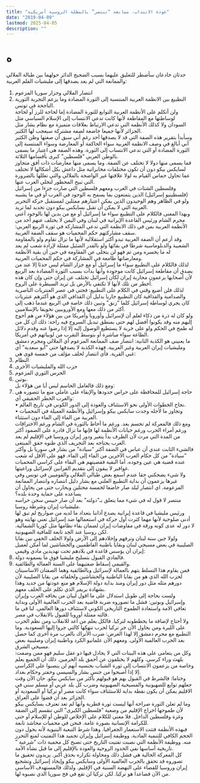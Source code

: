 ```yaml
---
title: "عودة الانتداب، ممانعة “تنتصر” بالمظلة الروسية أمريكية"
date: "2019-04-09"
lastmod: 2025-04-05
description: ""
---
```

# **ه**

حدثان خادعان سأضطر للتعليق عليهما بسبب الضجيج الدائر حولهما بين طبالة الملالي والممانعة التي لم يعد يصدقها إلى مليشيات القلم العربية:   
1. انتصار الملالي وجزار سوريا المزعوم   
2. التطبيع بين الانظمة العربية المنتسبة إلى الثورة المضادة وما يزعم التجربة الثورية الناجحة في تونس.  
ولن أتكلم على الأنظمة العربية التوابع للثورة المضادة إما لحاجة للرز أو لحاجة لوساطتها مع المقاطعة لأنها كانت تدعي الانتساب إلى الإسلام السياسي مثل السودان ولا كذلك الأنظمة التي تدعي الارتباط بعلاقات متميزة مع نظام بشار مثل الجزائر لأنها جميعا خاضعة لصفة مشتركة سيعجب لها الكثير.  
وسأبدأ بتقرير هذه الصفة التي قد لا يصدقها أحد رغم أني سبق أن صغتها وظن الكثير أني أبالغ في وصف الانظمة العربية سواء الحاكمة أو المعارضة وسواء المنتسبة إلى الثورة المضادة أو التي تدعي الانتساب إلى الثورة. وهذه الصفة هي اعتبار ما يسمى بالوطن العربي “فلسطين” كبرى بأقسامها الثلاثة.  
فما يسمى منها دولا لا تختلف عن الضفة. وما يسمى منها معارضات ذات أفق متجاوز لسايكس بيكو دون أن تكون مختلقات مخابراتية مثل داعش بكل أشكالها لا تختلف عما تحاول حماس القيام به لولا علاقتها غير الواضحة بالملالي والتي تعللها بالضرورة التي تبيح المحظور لتخلي العرب عنها.  
وفلسطين الشتات في الغرب ومعهم فلسطين التي صارت جزءا من إسرائيل (فلسطينيو إسرائيل) الذين يتمتعون بما يسمح به الوجود في الغرب أو في ما يشببه ولو في الظاهر وهم الوحيدون الذين يمكن اعتبارهم ممثلين لمستقبل حركة التحرير العربية التي لا يمكن أن تقبل بسايكس بيكو دون تحديد لما تريد.  
وبهذا المعنى فالكلام على التطبيع سواء ما إسرائيل أو مع من يدين لها بالوجود أعني مجرم الشام ورئيس القاعدة الإيرانية في لبنان وفي اليمن لا يختلف عنهم أحد من الأنظمة العربية بمن في ذلك الانظمة التي تدعي المشاركة في ثورة الربيع العربي: سقف مشاركتهم حكم المحميات هو سقف الضفة الغربية.  
وقد أزعم أن الضفة الغربية تبدو أكثر استقلالية لأنها ما تزال تقاوم ولو بالمقاومة الشعبية والدبلوماسية شرطا في بقائها ولو بالقدر الضئيل ممثلة لإرادة شعب لم يعد له ما يخسره ومن ثم فهو لن يتخلى عن المقاومة في حين أن بقية الأنظمة ومعارضاتها طامعة في المشاركة في حكم المحميات العربية.  
لذلك فالكلام على التطبيع سواء ما إسرائيل أو مع جزار الشام ليس حدثا إلا عند من يصدق أن مقاطعة إسرائيل كانت موجودة وأنها بدأت بسبب الثورة المضادة بعد الربيع لأن أصحابها يزعمون محاربة إيران لكأن إسرائيل تختلف عن إيران حتى وإن كان هذه أخطر من تلك لأنها لا تكتفي بالأرض بل تريد السيطرة على الروح.  
لذلك فلن أضيع وقتي في الكلام على التطبيع: فحتى في عصر العنتريات الناصرية والصدامية والقذافية كان التطبيع جاريا بدليل أن القذافي الذي هو أكثرهم عنتريات كان يجري لوساطة إسرائيل كلما “زنق” وتبين ذلك خاصة في الربيع عندما ذهب إلى أكثر من ذلك معها ومع الأوروبيين تخويفا بالإسلاميين.  
ولو كان له ذرة من ذكاء لعلم أن لإسرائيل وأوروبا وأمريكا من بين هؤلاء من هم أحوج إليهم منه وقد يكونوا أفضل لهم حتى بمنطق تبديل السروح فيه راحة: ذلك أن كل من له طمح في الحكم ولو على خربة لا يستطيع الوصول إليه إلا إذا رضوا عنه وقدم دلائل الطاعة سواء مباشرة أو بتوسط التقرب من لوبياتهم في أمريكا.  
ما يعنيني هو الكذبة الثانية: انتصار صف الممانعة المزعوم أي الملالي ومجرم دمشق ومليشيات إيران العربية وغير العربية. فهذه الكذبة لا يصدقها حتى “أبو سعدية” أي غبي القرية. فأي انتصار لحلف مؤلف من خمسة قوى هي:  
1. النظام   
2. حزب الله والمليشيات الأخرى   
3. الحرس الثوري المزعوم   
4. بوتين.  
ومع ذلك فالعامل الحاسم ليس أيا من هؤلاء بل:  
5. حاجة إسرائيل للمحافظة على حراس حدودها والإبقاء على عاملي منع ما تتصوره هي والغرب الخطر الحقيقي أي:  
• نجاح الخطوات الأولى نحو الاستئناف والعودة إلى الدور الكوني في تاريخ العالم.  
• وتجاوز ما لأجله وجدت سايكس بيكو وإسرائيل والأنظمة العميلة في المحميات العربية من الماء إلى الماء دون استثناء.  
ومع ذلك فالمعركة لم تحسم بعد. ورغم ما أحاط بالثورة في الشام ورغم الاختراقات ورغم أمراء الحرب ورغم خيانات الأنظمة لها فإنها ما تزال قادرة على الصمود أكثر من المدة التي مرت لأن الظرف بدأ يتغير ودور إيران وروسيا في الإقليم لم يعد الغرب يحتاجه بعد التجريف الذي ظنوه حقق المبتغى.  
فالشيء الثابت عندي أن عباس في الضفة أكثر “سيادة” من بشار في سوريا بل وأكثر “سيادة” من كل حكام العرب الآخرين من الماء إلى الماء. فهو على الأقل له شعب عنده قضية هي عين وجوده. أما البقية فقضيتهم هي البقاء على كراسي المحميات غوافير لا يبقون إلى بتقديم القرابين لإسرائيل وراعيتها.  
ولا شيء يضحكني حقا عندم أسمع بعض طبالي الملالي والقوميين في تونس وفي غيرها يزعمون أن بداية التطبيع العلني مع بشار دليل انتصاره وانتصار الممانعة المزعومة. اي انتصار لبلد صار خاضعا لخمسة محتلين ويحارب حتى من يحاول أن يساعده على حماية وحدة بلده؟   
منتصر لا قول له في شيء مما يتعلق بـ”دولته” بعد أن صار حبيس سجن حراسه مليشيات إيران وشرطة روسيا.  
ورئيس مليشيا في قاعدة إيرانية يصدع آذاننا بتعداد ما لديه من صواريخ لم تبق لها أدنى صلوحية لأنها مهما كثرت أول حركة في استعمالها ضد إسرائيل تعني نهايته وهو لا دور له عدى كونه ورقة في مفاوضات إيران لضمان بقاء نظامها مثل كوريا الشمالية. لكن روسيا عند الجد تابعة للمافية الصهيونية.  
ولولا جبن سنة لبنان وترفهم وإخلادهم إلى الأرض ولولا الحلف الخفي بين بقايا الصليبية في بعض مسيحي لبنان وبقايا باطنية الفاطميين والحشاشين لما أمكن لعميل إيران أن يؤسس قاعدة في بلادهم تحت تهديدين مادي وقيمي:  
1. فالمادي القبول بتسليح مليشيا فوق ما يسمونه دولة.  
2. والقيمي إسقاط صفتيهما على السنة العمالة والطائفية.  
فمن يقاوم هذا التسلط يتهم بالعمالة لإسرائيل وبالطائفية وهما الصفتان الاساسيتان لحزب الله الذي هو من بقايا الباطنية والحشاشين ولحلفائه من بقايا الصليبية لأن دورهم مثله مثل دور إيران ومنذ بداية دولة الإسلام هو منع عودتها من جديد وهذا بشهادة بريمر الذي تكلم على الحلف معهم.  
ولست بحاجة إلى طويل استدلال على ما اقول لبيان من يخافه الغرب وإيران وإسرائيل وبوتين: فشل ما تصوروه ضربة قاضية بعد الحرب العالمية الأولى وبداية تعافي الامة واستعادة الطموح التاريخي الكوني لاستئناف دورها العالمي. لنا في ما قالته ممثلة أوروبا للقبول بالانقلاب في مصر.  
ولا أحتاج لإضافة ما يخططونه لتركيا. فالكل يعلم من أعد للانقلاب ومن نظم الحرب على الليرة ومن يحاول الآن جر تركيا لحرب تنهكها كالتي جروا إليها السعودية. وما التطبيع مع مجرم دمشق إلا لهذا الغرض: ضرب الأتراك بالعرب مرة أخرى كما حصل بعد الحرب العالمية الأولى. ومعهم الآن علمانيو الكرد وباطنية إيران وصليبية بعض مسيحي الشرق.  
وكل من يتعامى على هذه البينات التي لا يجادل فيها ذو عقل سليم فهو ممن وصفت: يلهث وراء كرسي. وكلهم لا يختلفون عن أحمق بلد الحرمين. ذلك أن الجميع يعلم وخاصة من يزعمون الانتساب إلى ثورة الشباب بجنسيه أنهم لن ينصبوا على الكراسي إلا إذا أصبحوا من جنس بشار والسيسي وحفتر وحكام بغداد.  
وختاما: فالشرط في القبول بهم هو قبولهم بأكثر من سايكس بيكو. حان الأن وقت جعلهم توابع للصهيونية والمسيحية الصهيونية وضرب كل بلد عربي أو مسلم سني في الاقليم يمكن أن يكون نقطة بداية للاستئناف سواء كانت مصر أو تركيا أو السعودية أو الجزائر بعد أن قضوا على العراق.  
وما لم تعلن الثورة صراحة أنها ليست ثورة قطرية وأنها لم تعد تعترف بسايكس بيكو لأن طموحها اخراج الإقليم من وضعية “فلسطين الكبرى” التي تنقسم إلى الضفة وغزة وفلسطين الداخل. فلا معنى للكلام على الإخلاص للوطن أو للإسلام أو حتى للكرامة الإنسانية بصورة عامة. فنحن في محميات محاشد تابعة.  
فبهذه الأنظمة فتتت الاستعمار الجغرافيا. وهذا شرط التبعية البنيوية لأنه يحول دون الحجم الكافي للتنمية المادية. ووظيفة إسرائيل وإيران تجميد هذا التفتيت لمنع التحرر منه. ووظيفة الأنظمة التي نصبت تفتيت التاريخ حتى تصبح كل محمية ذات “شرعية ” تاريخية أساسها نفي الحدود الروحية والعودة بالإقليم إلى ما قبل نشأة الأمة.  
كل المعركة الحالية هي فشل ذلك ومحاولة تكراره بحذق أكبر. يريدون تحقيق ما تصوروه قد تحقق بالحرب العالمية الأولى وسايكس بيكو وإيجاد إسرائيل وتشجيع إيران وروسيا للقضاء على النهضة السنية في الإقليم. ولذلك فالمستهدف الأساسي من الآن فصاعدا هو تركيا. لكن تركيا لن تقع في فخ سوريا الذي نصبوه لها.

###
